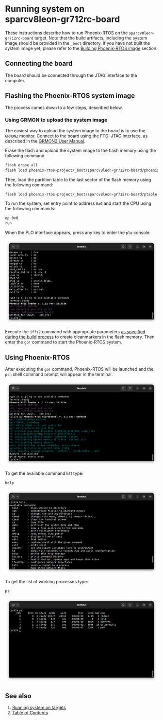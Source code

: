 # Running system on <nobr>sparcv8leon-gr712rc-board</nobr>

These instructions describe how to run Phoenix-RTOS on the `sparcv8leon-gr712rc-board` target. Note that the build
artifacts, including the system image should be provided in the `_boot` directory. If you have not built the system
image yet, please refer to the [Building Phoenix-RTOS image](../building/index.md) section.

## Connecting the board

The board should be connected through the JTAG interface to the computer.

## Flashing the Phoenix-RTOS system image

The process comes down to a few steps, described below.

### Using GRMON to upload the system image

The easiest way to upload the system image to the board is to use the `GRMON2` monitor. Connect to the board using the
FTDI JTAG interface, as described in the [GRMON2 User Manual](https://www.gaisler.com/doc/grmon2.pdf).

Erase the flash and upload the system image to the flash memory using the following command:

```bash
flash erase all
flash load phoenix-rtos-project/_boot/sparcv8leon-gr712rc-board/phoenix.disk 0x0
```

Then, load the partition table to the last sector of the flash memory using the following command:

```bash
flash load phoenix-rtos-project/_boot/sparcv8leon-gr712rc-board/ptable.img 0x7f0000
```

To run the system, set entry point to address `0x0` and start the CPU using the following commands:

```bash
ep 0x0
run
```

When the PLO interface appears, press any key to enter the `plo` console.

![Image](_images/gr712rc-plo.png)

<!-- markdownlint-disable -->
Execute the `jffs2` command with appropriate parameters
[as specified during the build process](https://github.com/phoenix-rtos/phoenix-rtos-project/blob/3030c9bf06b0abd6c2b9b160bb305b636ac2ba1e/_targets/sparcv8leon/gr712rc/build.project#L84)
to create cleanmarkers in the flash memory. Then enter the `go!` command to start the Phoenix-RTOS system.
<!-- markdownlint-enable -->

## Using Phoenix-RTOS

After executing the `go!` command, Phoenix-RTOS will be launched and the `psh` shell command prompt will appear in the
terminal.

![Image](_images/gr712rc-start.png)

To get the available command list type:

```console
help
```

![Image](_images/gr712rc-help.png)

To get the list of working processes type:

```console
ps
```

![Image](_images/gr712rc-ps.png)

## See also

1. [Running system on targets](index.md)
2. [Table of Contents](../index.md)
